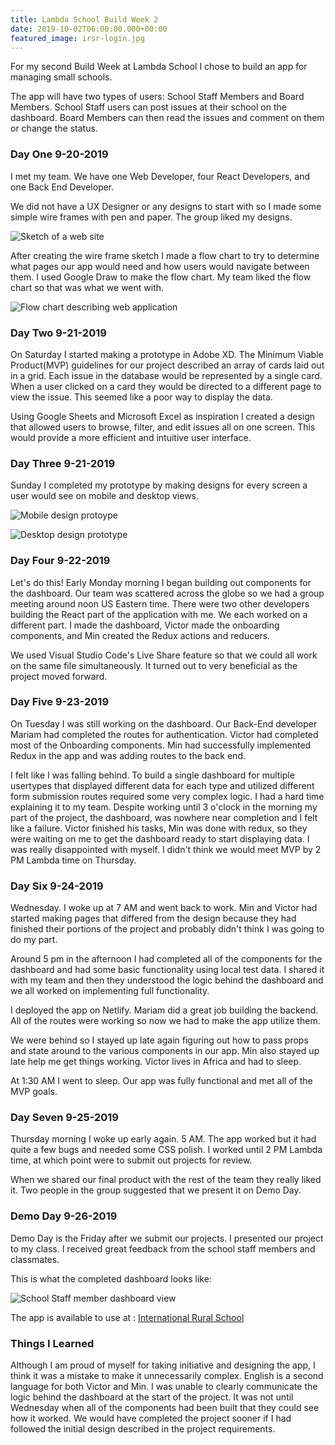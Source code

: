 ```yaml
---
title: Lambda School Build Week 2
date: 2019-10-02T06:00:00.000+00:00
featured_image: irsr-login.jpg
---
```


For my second Build Week at Lambda School I chose to build an app for managing small schools.  

The app will have two types of users: School Staff Members and Board Members. School Staff users can post issues at their school on the dashboard. Board Members can then read the issues and comment on them or change the status.

### Day One 9-20-2019  

I met my team. We have one Web Developer, four React Developers, and one Back End Developer.  

We did not have a UX Designer or any designs to start with so I made some simple wire frames with pen and paper. The group liked my designs.

![Sketch of a web site](https://wstrellis-images.s3.amazonaws.com/ws-portfolio-images/blogposts/rural-school-wireframe.jpg)  


After creating the wire frame sketch I made  a flow chart  to try to determine what pages our app would need and how users would navigate between them. I used Google Draw to make the flow chart. My team liked the flow chart so that was what we went with.  

![Flow chart describing web application](https://wstrellis-images.s3.amazonaws.com/ws-portfolio-images/blogposts/rural-school-flowchart-02.jpg)

### Day Two 9-21-2019  

On Saturday I started making a prototype in Adobe XD.  The Minimum Viable Product(MVP) guidelines for our project described  an array of cards laid out in a grid. Each issue in the database would be represented by a single card. When a user clicked on a card they would be directed to a different page to view the issue. This seemed like a poor way to display the data.  

Using Google Sheets and Microsoft Excel as inspiration I created a design that allowed users to browse, filter, and edit issues all on one screen. This would provide a more efficient and intuitive user interface.  

### Day Three 9-21-2019  

Sunday I completed my prototype by making designs for every screen a user would see on mobile and desktop views.  

![Mobile design protoype](https://wstrellis-images.s3.amazonaws.com/ws-portfolio-images/blogposts/rural-school-prototype_002.jpg)  

![Desktop design prototype](https://wstrellis-images.s3.amazonaws.com/ws-portfolio-images/blogposts/rural-sstaff-desktop.jpg)  

### Day Four 9-22-2019  

Let's do this!  Early Monday morning I began building out components for the dashboard. Our team was scattered across the globe so we had a group meeting around noon US Eastern time. There were two other developers building the React part of the application with me. We each worked on a different part. I made the dashboard, Victor made the onboarding components, and Min created the Redux actions and reducers.   

We used Visual Studio Code's Live Share feature so that we could all work on the same file simultaneously. It turned out to very beneficial as the project moved forward.  

### Day Five 9-23-2019  

On Tuesday I was still working on the dashboard. Our Back-End developer Mariam had completed the routes for authentication. Victor had completed most of the Onboarding  components. Min had successfully implemented Redux in the app and was adding routes to the back end.  

I felt like I was falling behind. To build a single dashboard for multiple usertypes that displayed different data for each type and utilized different form submission routes required some very complex logic. I had a hard time explaining it to my team. Despite working until 3 o'clock in the morning my part of the project, the dashboard, was nowhere near completion and I felt like a failure. Victor finished his tasks, Min was done with redux, so they were waiting on me to get the dashboard ready to start displaying data. I was really disappointed with myself.  I didn't think we would meet MVP by 2 PM Lambda time on Thursday.  

### Day Six 9-24-2019  

Wednesday. I woke up at 7 AM and went back to work. Min and Victor had started making pages that differed from the design because they had finished their portions of the project and probably didn't think I was going to do my part.  

Around 5 pm in the afternoon I had completed all of the components for the dashboard and had some basic functionality using local test data.  I shared it with my team and then they understood the logic behind the dashboard and we all worked on implementing full functionality.  

I deployed the app on Netlify.  Mariam did a great job building the backend. All of the routes were working so now we had to make the app utilize them.

We were behind so I stayed up late again figuring out how to pass props and state around to the various components in our app. Min also stayed up late help me get things working. Victor lives in Africa and had to sleep.   

At 1:30 AM I went to sleep. Our app was fully functional and met all of the MVP goals.   

### Day Seven 9-25-2019  

Thursday morning I woke up early again. 5 AM. The app worked but it had quite a few bugs and needed some CSS polish. I worked until 2 PM Lambda time, at which point were to submit out projects for review.  

When we shared our  final product with the rest of the team they really liked it. Two people in the group suggested that we present it on Demo Day.  

### Demo Day 9-26-2019  

Demo Day is the Friday after we submit our projects. I presented our project to my class. I received great feedback from the school staff members and classmates.

This is what the completed dashboard looks like:  

![School Staff member dashboard view](https://wstrellis-images.s3.amazonaws.com/ws-portfolio-images/blogposts/dashboard.jpg)  

The app is available to use at : <a href='https://internationalrsr.netlify.com' target='_blank' rel='noreferrer' title='internationalrsr.netlify.com'>International Rural School</a>  

### Things I Learned   

Although I am proud of myself for taking initiative and designing the app, I think it was a mistake to make it unnecessarily complex. English is a second language for both Victor and Min. I was unable to clearly communicate the logic behind the dashboard at the start of the project. It was not until Wednesday when all of the components had been built that they could see how it worked. We would have completed the project sooner if I had followed the initial design described in the project requirements.
